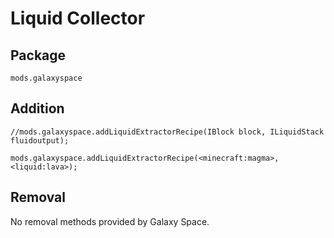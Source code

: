 # Liquid Collector

## Package
`mods.galaxyspace`

## Addition

```zenscript
//mods.galaxyspace.addLiquidExtractorRecipe(IBlock block, ILiquidStack fluidoutput);

mods.galaxyspace.addLiquidExtractorRecipe(<minecraft:magma>, <liquid:lava>);
```
## Removal

No removal methods provided by Galaxy Space.
